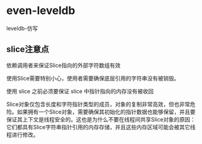 # even-leveldb
leveldb-仿写

## slice注意点

依赖调用者来保证Slice指向的外部字符数组有效

使用Slice需要特别小心，使用者需要确保底层引用的字符串没有被销毁。

使用 slice 之前必须要保证 slice 中指针指向的内存没有被收回

Slice对象仅包含长度和字符指针类型的成员，对象的复制非常高效，但也非常危险。如果拥有一个Slice对象，需要确保其初始化的指针数据也能够保留，并且要保证其上下文是线程安全的。这也是为什么不要在线程间共享Slice对象的原因：它们都具有Slice字符串指针引用的内存存储，并且这些内存区域可能会被其它线程进行修改。
